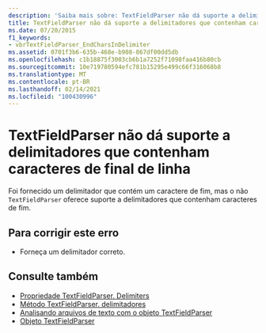 ```yaml
---
description: 'Saiba mais sobre: TextFieldParser não dá suporte a delimitadores que contêm caracteres de EndLine'
title: TextFieldParser não dá suporte a delimitadores que contenham caracteres de final de linha
ms.date: 07/20/2015
f1_keywords:
- vbrTextFieldParser_EndCharsInDelimiter
ms.assetid: 0701f3b6-635b-468e-b908-867df00dd5db
ms.openlocfilehash: c1b18875f3003cb6b1a7252f71098faa416b80cb
ms.sourcegitcommit: 10e719780594efc781b15295e499c66f316068b8
ms.translationtype: MT
ms.contentlocale: pt-BR
ms.lasthandoff: 02/14/2021
ms.locfileid: "100430996"
---
```

# <a name="textfieldparser-does-not-support-delimiters-that-contain-endline-characters"></a>TextFieldParser não dá suporte a delimitadores que contenham caracteres de final de linha

Foi fornecido um delimitador que contém um caractere de fim, mas o não `TextFieldParser` oferece suporte a delimitadores que contenham caracteres de fim.  
  
## <a name="to-correct-this-error"></a>Para corrigir este erro  
  
- Forneça um delimitador correto.  
  
## <a name="see-also"></a>Consulte também

- [Propriedade TextFieldParser. Delimiters](xref:Microsoft.VisualBasic.FileIO.TextFieldParser.Delimiters%2A)
- [Método TextFieldParser. delimitadores](xref:Microsoft.VisualBasic.FileIO.TextFieldParser.SetDelimiters%2A)
- [Analisando arquivos de texto com o objeto TextFieldParser](../developing-apps/programming/drives-directories-files/parsing-text-files-with-the-textfieldparser-object.md)
- [Objeto TextFieldParser](../language-reference/objects/textfieldparser-object.md)
